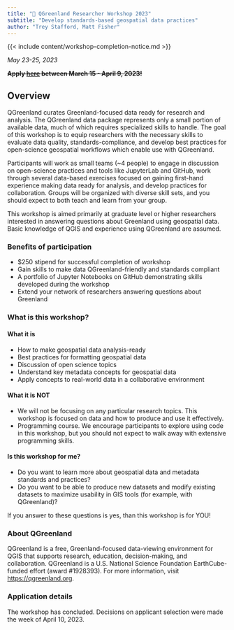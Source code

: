 ```yaml
---
title: "🧪 QGreenland Researcher Workshop 2023"
subtitle: "Develop standards-based geospatial data practices"
author: "Trey Stafford, Matt Fisher"
---
```


{{< include content/workshop-completion-notice.md >}}

_May 23-25, 2023_

~~**Apply [here](https://forms.gle/yLE1ovcBAP5Wgz2Y8) between March 15 - April 9, 2023!**~~


## Overview

QGreenland curates Greenland-focused data ready for research and analysis. The
QGreenland data package represents only a small portion of available data, much of which
requires specialized skills to handle. The goal of this workshop is to equip researchers
with the necessary skills to evaluate data quality, standards-compliance, and develop
best practices for open-science geospatial workflows which enable use with QGreenland.

Participants will work as small teams (~4 people) to engage in discussion on
open-science practices and tools like JupyterLab and GitHub, work through several
data-based exercises focused on gaining first-hand experience making data ready for
analysis, and develop practices for collaboration. Groups will be organized with diverse
skill sets, and you should expect to both teach and learn from your group.

This workshop is aimed primarily at graduate level or higher researchers interested in
answering questions about Greenland using geospatial data. Basic knowledge of QGIS and
experience using QGreenland are assumed.


### Benefits of participation

* $250 stipend for successful completion of workshop
* Gain skills to make data QGreenland-friendly and standards compliant
* A portfolio of Jupyter Notebooks on GitHub demonstrating skills developed during the workshop
* Extend your network of researchers answering questions about Greenland


### What is this workshop?

#### What it is

* How to make geospatial data analysis-ready
* Best practices for formatting geospatial data
* Discussion of open science topics
* Understand key metadata concepts for geospatial data
* Apply concepts to real-world data in a collaborative environment


#### What it is **NOT**

* We will not be focusing on any particular research topics. This workshop is
  focused on data and how to produce and use it effectively.
* Programming course. We encourage participants to explore using code in this
  workshop, but you should not expect to walk away with extensive programming
  skills.


#### Is this workshop for me?

* Do you want to learn more about geospatial data and metadata standards and practices?
* Do you want to be able to produce new datasets and modify existing datasets to
  maximize usability in GIS tools (for example, with QGreenland)?

If you answer to these questions is yes, than this workshop is for YOU!


### About QGreenland

QGreenland is a free, Greenland-focused data-viewing environment for QGIS that
supports research, education, decision-making, and collaboration. QGreenland is
a U.S. National Science Foundation EarthCube-funded effort (award #1928393).
For more information, visit <https://qgreenland.org>.


### Application details

The workshop has concluded. Decisions on applicant selection were made the week
of April 10, 2023.
